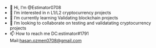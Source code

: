 - 👋 Hi, I’m @Estimator0708
- 👀 I’m interested in n L1/L2 cryptocurrency projects
- 🌱 I’m currently learning Validating blockchain projects
- 💞️ I’m looking to collaborate on testing and validatating cryptocurrency projects
- 📫 How to reach me DC:estimator#1791 Mail:hasan.ozmen0708@gmail.com

<!---
Estimator0708/Estimator0708 is a ✨ special ✨ repository because its `README.md` (this file) appears on your GitHub profile.
You can click the Preview link to take a look at your changes.
--->
